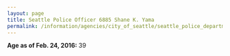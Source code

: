 ```yaml
---
layout: page
title: Seattle Police Officer 6885 Shane K. Yama
permalink: /information/agencies/city_of_seattle/seattle_police_department/copbook/6885/
---
```


**Age as of Feb. 24, 2016:** 39
